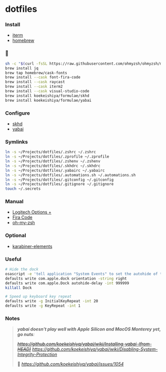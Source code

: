 # dotfiles

### Install
- [iterm](https://github.com/gnachman/iTerm2)
- [homebrew](https://brew.sh/)

### 🍺

```sh
sh -c "$(curl -fsSL https://raw.githubusercontent.com/ohmyzsh/ohmyzsh/master/tools/install.sh)"
brew install jq
brew tap homebrew/cask-fonts
brew install --cask font-fira-code
brew install --cask raycast
brew install --cask iterm2
brew install --cask visual-studio-code
brew install koekeishiya/formulae/skhd
brew install koekeishiya/formulae/yabai
```

### Configure

- [skhd](https://github.com/koekeishiya/skhd)
- [yabai](https://github.com/koekeishiya/yabai)

### Symlinks

```sh
ln -s ~/Projects/dotfiles/.zshrc ~/.zshrc
ln -s ~/Projects/dotfiles/.zprofile ~/.zprofile
ln -s ~/Projects/dotfiles/.zshenv ~/.zshenv
ln -s ~/Projects/dotfiles/.skhdrc ~/.skhdrc
ln -s ~/Projects/dotfiles/.yabairc ~/.yabairc
ln -s ~/Projects/dotfiles/.automations.sh ~/.automations.sh
ln -s ~/Projects/dotfiles/.gitconfig ~/.gitconfig
ln -s ~/Projects/dotfiles/.gitignore ~/.gitignore
touch ~/.secrets
```

### Manual
- [Logitech Options +](https://support.logi.com/hc/en-ch/articles/8335872743575-Download-MX-Master-3S-for-Mac)
- [Fira Code](https://github.com/tonsky/FiraCode)
- [oh-my-zsh](https://ohmyz.sh/#install)

### Optional

- [karabiner-elements](https://github.com/pqrs-org/Karabiner-Elements)

### Useful

```bash
# Hide the dock
osascript -e 'tell application "System Events" to set the autohide of the dock preferences to true'
defaults write com.apple.dock orientation -string right
defaults write com.apple.Dock autohide-delay -int 999999
killall Dock

# Speed up keyboard key repeat
defaults write -g InitialKeyRepeat -int 20
defaults write -g KeyRepeat -int 1
```

### Notes

> _**yabai doesn't play well with Apple Silicon and MacOS Monterey yet, go nuts**:_
>
> ~~_https://github.com/koekeishiya/yabai/wiki/Installing-yabai-(from-HEAD)_~~
> _https://github.com/koekeishiya/yabai/wiki/Disabling-System-Integrity-Protection_
>
> 🚀 _https://github.com/koekeishiya/yabai/issues/1054_
